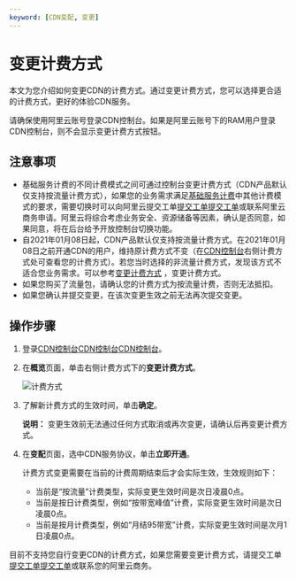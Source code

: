```yaml
---
keyword: [CDN变配, 变更]
---
```


# 变更计费方式

本文为您介绍如何变更CDN的计费方式。通过变更计费方式，您可以选择更合适的计费方式，更好的体验CDN服务。

请确保使用阿里云账号登录CDN控制台。如果是阿里云账号下的RAM用户登录CDN控制台，则不会显示变更计费方式按钮。

## 注意事项

-   基础服务计费的不同计费模式之间可通过控制台变更计费方式（CDN产品默认仅支持按流量计费方式），如果您的业务需求满足[基础服务计费](/cn.zh-CN/产品计费/计费方式/基础服务计费.md)中其他计费模式的要求，需要切换时可以向阿里云提交工单[提交工单](https://selfservice.console.aliyun.com/ticket/createIndex)[提交工单](https://workorder-intl.console.aliyun.com/?spm=5176.2020520001.aliyun_topbar.18.dbd44bd3e4f845#/ticket/createIndex)或联系阿里云商务申请。阿里云将综合考虑业务安全、资源储备等因素，确认是否同意，如果同意，将在后台给予开放控制台切换功能。
-   自2021年01月08日起，CDN产品默认仅支持按流量计费方式。在2021年01月08日之前开通CDN的用户，维持原计费方式不变（在[CDN控制台](https://cdn.console.aliyun.com)右侧计费方式处可查看您的计费方式）。若您当时选择的非流量计费方式，发现该方式不适合您业务需求。可以参考[变更计费方式](#task_187531) ，变更计费方式。
-   如果您购买了流量包，请确认您的计费方式为按流量计费，否则无法抵扣。
-   如果您确认并提交变更，在该次变更生效之前无法再次提交变更。

## 操作步骤

1.  登录[CDN控制台](https://cdn.console.aliyun.com)[CDN控制台](https://cdn.console.aliyun.com)[CDN控制台](https://partners-intl.aliyun.com/login-required#cdn)。

2.  在**概览**页面，单击右侧计费方式下的**变更计费方式**。

    ![计费方式](https://static-aliyun-doc.oss-accelerate.aliyuncs.com/assets/img/zh-CN/9452119951/p6037.png)

3.  了解新计费方式的生效时间，单击**确定**。

    **说明：** 变更生效前无法通过任何方式取消或再次变更，请确认后再变更计费方式。

4.  在**变配**页面，选中CDN服务协议，单击**立即开通**。

    计费方式变更需要在当前的计费周期结束后才会实际生效，生效规则如下：

    -   当前是“按流量”计费类型，实际变更生效时间是次日凌晨0点。
    -   当前是按日计费类型，例如“按带宽峰值”计费，实际变更生效时间是次日凌晨0点。
    -   当前是按月计费类型，例如“月结95带宽”计费，实际变更生效时间是次月1日凌晨0点。

目前不支持您自行变更CDN的计费方式，如果您需要变更计费方式，请提交工单[提交工单](https://selfservice.console.aliyun.com/ticket/createIndex)[提交工单](https://workorder-intl.console.aliyun.com/?spm=5176.2020520001.aliyun_topbar.18.dbd44bd3e4f845#/ticket/createIndex)或联系您的阿里云商务。


